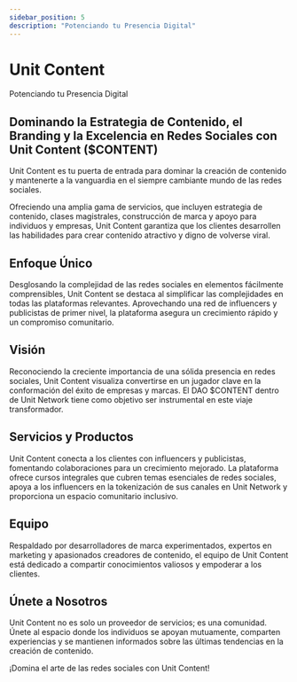 ```yaml
---
sidebar_position: 5
description: "Potenciando tu Presencia Digital"
---
```


# Unit Content

Potenciando tu Presencia Digital

## Dominando la Estrategia de Contenido, el Branding y la Excelencia en Redes Sociales con Unit Content ($CONTENT)

Unit Content es tu puerta de entrada para dominar la creación de contenido y mantenerte a la vanguardia en el siempre cambiante mundo de las redes sociales.

Ofreciendo una amplia gama de servicios, que incluyen estrategia de contenido, clases magistrales, construcción de marca y apoyo para individuos y empresas, Unit Content garantiza que los clientes desarrollen las habilidades para crear contenido atractivo y digno de volverse viral.

## Enfoque Único

Desglosando la complejidad de las redes sociales en elementos fácilmente comprensibles, Unit Content se destaca al simplificar las complejidades en todas las plataformas relevantes. Aprovechando una red de influencers y publicistas de primer nivel, la plataforma asegura un crecimiento rápido y un compromiso comunitario.

## Visión

Reconociendo la creciente importancia de una sólida presencia en redes sociales, Unit Content visualiza convertirse en un jugador clave en la conformación del éxito de empresas y marcas. El DAO $CONTENT dentro de Unit Network tiene como objetivo ser instrumental en este viaje transformador.

## Servicios y Productos

Unit Content conecta a los clientes con influencers y publicistas, fomentando colaboraciones para un crecimiento mejorado. La plataforma ofrece cursos integrales que cubren temas esenciales de redes sociales, apoya a los influencers en la tokenización de sus canales en Unit Network y proporciona un espacio comunitario inclusivo.

## Equipo

Respaldado por desarrolladores de marca experimentados, expertos en marketing y apasionados creadores de contenido, el equipo de Unit Content está dedicado a compartir conocimientos valiosos y empoderar a los clientes.

## Únete a Nosotros

Unit Content no es solo un proveedor de servicios; es una comunidad. Únete al espacio donde los individuos se apoyan mutuamente, comparten experiencias y se mantienen informados sobre las últimas tendencias en la creación de contenido.

¡Domina el arte de las redes sociales con Unit Content!
